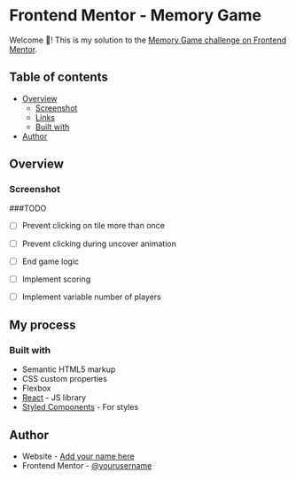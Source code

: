 # Frontend Mentor -  Memory Game
Welcome 👋! This is my solution to the [Memory Game challenge on Frontend Mentor](https://www.frontendmentor.io/challenges/memory-game-vse4WFPvM).

## Table of contents

- [Overview](#overview)
  - [Screenshot](#screenshot)
  - [Links](#links)
  - [Built with](#built-with)
- [Author](#author)

### 

## Overview

### Screenshot

###TODO
- [ ] Prevent clicking on tile more than once
- [ ] Prevent clicking during uncover animation
- [ ] End game logic
- [ ] Implement scoring
- [ ] Implement variable number of players


## My process

### Built with

- Semantic HTML5 markup
- CSS custom properties
- Flexbox
- [React](https://reactjs.org/) - JS library
- [Styled Components](https://styled-components.com/) - For styles

## Author

- Website - [Add your name here](https://com)
- Frontend Mentor - [@yourusername](https://www.frontendmentor.io/profile/yourusername)
